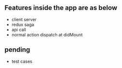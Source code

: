 ## Features inside the app are as below
- client server
- redux saga
- api call
- normal action dispatch at didMount


## pending 
- test cases